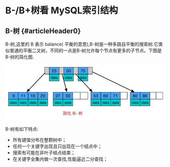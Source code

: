 # B-/B+树看 MySQL索引结构

## B-树 {#articleHeader0}

B-树,这里的 B 表示 balance\( 平衡的意思\),B-树是一种多路自平衡的搜索树.它类似普通的平衡二叉树，不同的一点是B-树允许每个节点有更多的子节点。下图是 B-树的简化图.

![](/assets/252215700-56f56dfa2d3a1_articlex.jpg)

B-树有如下特点:

* 所有键值分布在整颗树中；
* 任何一个关键字出现且只出现在一个结点中；
* 搜索有可能在非叶子结点结束；
* 在关键字全集内做一次查找,性能逼近二分查找；



